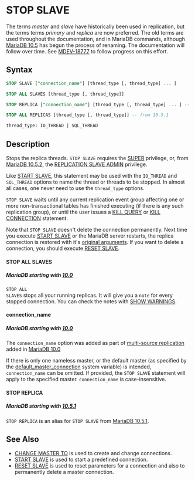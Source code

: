 # STOP SLAVE

The terms <em>master</em> and <em>slave</em> have historically been used in replication, but the terms terms <em>primary</em> and <em>replica</em> are now preferred. The old terms are used throughout the documentation, and in MariaDB commands, although [MariaDB 10.5](/kb/en/what-is-mariadb-105/) has begun the process of renaming. The documentation will follow over time. See [MDEV-18777](https://jira.mariadb.org/browse/MDEV-18777) to follow progress on this effort.

## Syntax

```sql
STOP SLAVE ["connection_name"] [thread_type [, thread_type] ... ]

STOP ALL SLAVES [thread_type [, thread_type]]

STOP REPLICA ["connection_name"] [thread_type [, thread_type] ... ] -- from 10.5.1

STOP ALL REPLICAS [thread_type [, thread_type]] -- from 10.5.1

thread_type: IO_THREAD | SQL_THREAD
```

## Description

Stops the replica threads. `STOP SLAVE` requires the [SUPER](/kb/en/grant/#super) privilege, or, from [MariaDB 10.5.2](/kb/en/mariadb-1052-release-notes/), the [REPLICATION SLAVE ADMIN](/kb/en/grant/#replication-slave-admin) privilege.

Like [START SLAVE](/kb/en/start-slave/), this statement may be used with the `IO_THREAD` and
`SQL_THREAD` options to name the thread or threads to be stopped. In almost all cases, one never need to use the `thread_type` options.

`STOP SLAVE` waits until any current replication event group affecting
one or more non-transactional tables has finished executing (if there
is any such replication group), or until the user issues a [KILL QUERY](/kb/en/kill-connection-query/) or [KILL CONNECTION](/kb/en/kill-connection-query/) statement.

Note that `STOP SLAVE` doesn't delete the connection permanently.  Next time you execute [START SLAVE](/kb/en/start-slave/) or the MariaDB server restarts, the replica connection is restored with it's [original arguments](/sql-statements-structure/sql-statements/administrative-sql-statements/replication-commands/change-master-to/). If you want to delete a connection, you should execute [RESET SLAVE](/kb/en/reset-slave/).

#### STOP ALL SLAVES

##### MariaDB starting with [10.0](/kb/en/what-is-mariadb-100/)

<code class="highlight fixed" style="white-space:pre-wrap">STOP ALL SLAVES</code> stops all your running replicas. It will give you a <code class="highlight fixed" style="white-space:pre-wrap">note</code> for every stopped connection. You can check the notes with [SHOW WARNINGS](/sql-statements-structure/sql-statements/administrative-sql-statements/show/show-warnings/).

#### connection_name

##### MariaDB starting with [10.0](/kb/en/what-is-mariadb-100/)

The `connection_name` option was added as part of [multi-source replication](/replication/standard-replication/multi-source-replication/) added in [MariaDB 10.0](/kb/en/what-is-mariadb-100/)

If there is only one nameless master, or the default master (as specified by the [default_master_connection](/kb/en/replication-and-binary-log-server-system-variables/#default_master_connection) system variable) is intended, `connection_name` can be omitted. If provided, the `STOP SLAVE` statement will apply to the specified master. `connection_name` is case-insensitive.

#### STOP REPLICA

##### MariaDB starting with [10.5.1](/kb/en/mariadb-1051-release-notes/)

`STOP REPLICA` is an alias for `STOP SLAVE` from [MariaDB 10.5.1](/kb/en/mariadb-1051-release-notes/).

## See Also

- [CHANGE MASTER TO](/sql-statements-structure/sql-statements/administrative-sql-statements/replication-commands/change-master-to/) is used to create and change connections.
- [START SLAVE](/kb/en/start-slave/) is used to start a predefined connection.
- [RESET SLAVE](/kb/en/reset-slave/) is used to reset parameters for a connection and also to permanently delete a master connection.